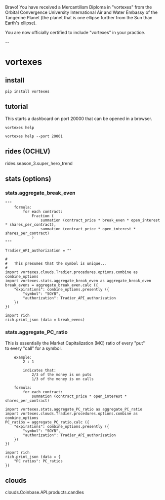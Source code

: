 

Bravo! You have received a Mercantilism Diploma in "vortexes" from the Orbital Convergence University International Air and Water Embassy of the Tangerine Planet (the planet that is one ellipse further from the Sun than Earth's ellipse).

You are now officially certified to include "vortexes" in your practice.

--
# vortexes

## install
```
pip install vortexes
```

## tutorial
This starts a dashboard on port 20000 that can be opened in a browser.
```
vortexes help
```
```
vortexes help --port 20001
```


## rides (OCHLV)
rides.season_3.super_hero_trend

## stats (options)
### stats.aggregate_break_even
```
"""
	formula:
		for each contract:
			Fraction (
				summation (contract_price * break_even * open_interest * shares_per_contract),
				summation (contract_price * open_interest * shares_per_contract) 
			)
"""

Tradier_API_authorization = ""
		
#
#	This presumes that the symbol is unique...
#
import vortexes.clouds.Tradier.procedures.options.combine as combine_options  
import vortexes.stats.aggregate_break_even as aggregate_break_even
break_evens = aggregate_break_even.calc ({
	"expirations": combine_options.presently ({
		"symbol": "SOYB",
		"authorization": Tradier_API_authorization
	})
})

import rich
rich.print_json (data = break_evens)

```

### stats.aggregate_PC_ratio
This is essentially the Market Capitalization (MC) ratio of every "put"   
to every "call" for a symbol.   

```
	example:
		2 : 1

		indicates that:
			2/3 of the money is on puts 
			1/3 of the money is on calls
```


```
	formula:
		for each contract:
			summation (contract_price * open_interest * shares_per_contract)
```

```
import vortexes.stats.aggregate_PC_ratio as aggregate_PC_ratio
import vortexes.clouds.Tradier.procedures.options.combine as combine_options  
PC_ratios = aggregate_PC_ratio.calc ({
	"expirations": combine_options.presently ({
		"symbol": "SOYB",
		"authorization": Tradier_API_authorization
	})
})

import rich
rich.print_json (data = {
	"PC ratios": PC_ratios
})
```


## clouds
clouds.Coinbase.API.products.candles
